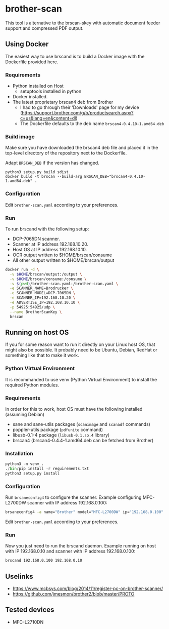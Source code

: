 # brother-scan

This tool is alternative to the brscan-skey with automatic document feeder
support and compressed PDF output.

## Using Docker

The easiest way to use brscand is to build a Docker image with the Dockerfile
provided here.

### Requirements

- Python installed on Host
  - setuptools installed in python
- Docker installed.
- The latest proprietary brscan4 deb from Brother
  - I had to go through their 'Downloads' page for my device (https://support.brother.com/g/b/productsearch.aspx?c=us&lang=en&content=dl)
  - The Dockerfile defaults to the deb name `brscan4-0.4.10-1.amd64.deb`

### Build image

Make sure you have downloaded the brscan4 deb file and placed it
in the top-level directory of the repository next to the Dockerfile.

Adapt `BRSCAN_DEB` if the version has changed.

```
python3 setup.py build sdist
docker build -t brscan --build-arg BRSCAN_DEB="brscan4-0.4.10-1.amd64.deb" .
```

### Configuration

Edit `brother-scan.yaml` according to your preferences.

### Run

To run brscand with the following setup:

- DCP-7065DN scanner.
- Scanner at IP address 192.168.10.20.
- Host OS at IP address 192.168.10.10.
- OCR output written to $HOME/brscan/consume
- All other output written to $HOME/brscan/output

```sh
docker run -d \
  -v $HOME/brscan/output:/output \
  -v $HOME/brscan/consume:/consume \
  -v $(pwd)/brother-scan.yaml:/brother-scan.yaml \
  -e SCANNER_NAME=Brodrucker \
  -e SCANNER_MODEL=DCP-7065DN \
  -e SCANNER_IP=192.168.10.20 \
  -e ADVERTISE_IP=192.168.10.10 \
  -p 54925:54925/udp \
  --name BrotherScanKey \
  brscan
```

## Running on host OS

If you for some reason want to run it directly on your Linux host OS, that
might also be possible. It probably need to be Ubuntu, Debian, RedHat or something like that to make it work.

### Python Virtual Environment

It is recommanded to use venv (Python Virtual Environment) to install the
required Python modules.

### Requirements

In order for this to work, host OS must have the following installed (assuming
Debian)

- sane and sane-utils packages (`scanimage` and `scanadf` commands)
- poppler-utils package (`pdfunite` command)
- libusb-0.1-4 package (`libusb-0.1.so.4` library)
- brscan4 (brscan4-0.4.4-1.amd64.deb can be fetched from Brother)

### Installation

```python
python3 -m venv .
./bin/pip install -r requirements.txt
python3 setup.py install
```

### Configuration

Run `brsaneconfig4` to configure the scanner. Example configuring MFC-L2700DW
scanner with IP address 192.168.0.100:

```sh
brsaneconfig4 -a name="Brother" model="MFC-L2700DW" ip="192.168.0.100"
```

Edit `brother-scan.yaml` according to your preferences.

### Run

Now you just need to run the brscand daemon. Example running on host with IP
192.168.0.10 and scanner with IP address 192.168.0.100:

```sh
brscand 192.168.0.100 192.168.0.10
```

## Uselinks

- https://www.mcbsys.com/blog/2014/11/register-pc-on-brother-scanner/
- https://github.com/jmesmon/brother2/blob/master/PROTO

## Tested devices

- MFC-L2710DN
